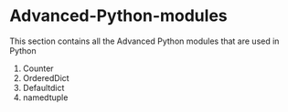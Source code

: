 # Advanced-Python-modules


This section contains all the Advanced Python modules that are used in Python

1. Counter
2. OrderedDict
3. Defaultdict
4. namedtuple
